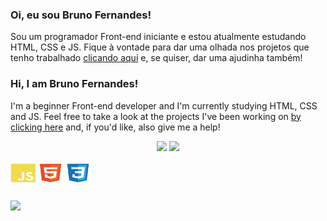 ### Oi, eu sou Bruno Fernandes!

Sou um programador Front-end iniciante e estou atualmente estudando HTML, CSS e JS. Fique à vontade para dar uma olhada nos projetos que tenho trabalhado <a href="https://github.com/Bruno-FCS?tab=repositories">clicando aqui</a> e, se quiser, dar uma ajudinha também!

### Hi, I am Bruno Fernandes!

I'm a beginner Front-end developer and I'm currently studying HTML, CSS and JS. Feel free to take a look at the projects I've been working on <a href="https://github.com/Bruno-FCS?tab=repositories">by clicking here</a> and, if you'd like, also give me a help!
<br>
<div align="center">
  <img height="150px" src="https://github-readme-stats.vercel.app/api?username=Bruno-FCS&show_icons=true&theme=dark&include_all_commits=true&count_private=true"/>
  <img height="150px" src="https://github-readme-stats.vercel.app/api/top-langs/?username=Bruno-FCS&layout=compact&langs_count=7&theme=dark"/>
</div>
<div style="display: inline_block"><br>
  <img align="center" alt="Js" height="30" width="40" src="https://raw.githubusercontent.com/devicons/devicon/master/icons/javascript/javascript-plain.svg">
  <img align="center" alt="HTML" height="30" width="40" src="https://raw.githubusercontent.com/devicons/devicon/master/icons/html5/html5-original.svg">
  <img align="center" alt="CSS" height="30" width="40" src="https://raw.githubusercontent.com/devicons/devicon/master/icons/css3/css3-original.svg">
</div>
  
  ##
 
<div> 
  <a href="https://www.linkedin.com/in/bruno-fernandes-a67792163/" target="_blank"><img src="https://img.shields.io/badge/-LinkedIn-%230077B5?style=for-the-badge&logo=linkedin&logoColor=white" target="_blank"></a> 
</div>
